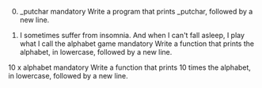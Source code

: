 0. _putchar
mandatory
Write a program that prints _putchar, followed by a new line.

1. I sometimes suffer from insomnia. And when I can't fall asleep, I play what I call the alphabet game
mandatory
Write a function that prints the alphabet, in lowercase, followed by a new line.

10 x alphabet
mandatory
Write a function that prints 10 times the alphabet, in lowercase, followed by a new line.
